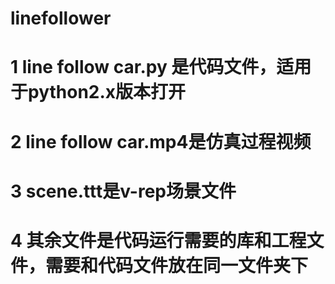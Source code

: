 # linefollower
# 1 line follow car.py 是代码文件，适用于python2.x版本打开
# 2 line follow car.mp4是仿真过程视频
# 3 scene.ttt是v-rep场景文件
# 4 其余文件是代码运行需要的库和工程文件，需要和代码文件放在同一文件夹下
